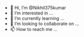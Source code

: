 - 👋 Hi, I’m @Nikhil375kumar
- 👀 I’m interested in ...
- 🌱 I’m currently learning ...
- 💞️ I’m looking to collaborate on ...
- 📫 How to reach me ...

<!---
Nikhil375kumar/Nikhil375kumar is a ✨ special ✨ repository because its `README.md` (this file) appears on your GitHub profile.
You can click the Preview link to take a look at your changes.
--->
